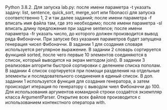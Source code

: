 Python 3.8.2.
Для запуска lab.py: 
после имени параметра -t указать задачу: list, sentence, quick_sort, merge_sort или fibonacci для запуска соответственно 1, 2 и так далее заданий;
после имени параметра -f вписать имя файла там, где это необходимо;
после имени параметра -sl вписать длину предложения при задаче sentence;
после имени параметра -fr указать число, до которого должен производится вывод ряда Фибоначчи.
При запуске без указания параметров будет запущена генерация чисел Фибоначчи.
В задании 1 для создания словаря используется регулярное выражение.
В задании 2 словарь сортируется функцией sorted, после чего первые 10 элементов соединяются в список, который выводится на экран методом join().
В задании 3 реализован алгоритм быстрой сортировки с делением списка пополам.
В задании 4 список сортируется при помощи разделения на отдельные элементы и последовательного соединения в единый список.
В доп. задании 1 используется функция для создания генератора, а затем происходит итерация по генератору с выводом чиел Фибоначчи до 100.
Для использования аргументов командной строки создаётся экземпляр класса ArgumentParser.
Открытие всех файлов производится с использованием контекстного оператора with.
